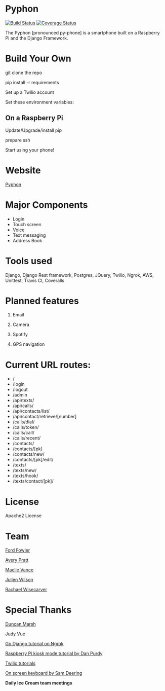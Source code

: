 # Pyphon
[![Build Status](https://travis-ci.org/pyphonic/Pyphon.svg?branch=development)](https://travis-ci.org/pyphonic/Pyphon)
[![Coverage Status](https://coveralls.io/repos/github/pyphonic/Pyphon/badge.svg?branch=development)](https://coveralls.io/github/pyphonic/Pyphon?branch=development)



The Pyphon [pronounced py-phone] is a smartphone built on a Raspberry Pi and the Django Framework.

# Build Your Own
git clone the repo

pip install -r requirements

Set up a Twilio account

Set these environment variables:

## On a Raspberry Pi
Update/Upgrade/install pip

prepare ssh




Start using your phone!


# Website
[Pyphon](http://ec2-52-39-22-59.us-west-2.compute.amazonaws.com)

# Major Components
- Login
- Touch screen
- Voice
- Text messaging
- Address Book


# Tools used
Django, Django Rest framework, Postgres, JQuery, Twilio, Ngrok, AWS, Unittest, Travis CI, Coveralls

# Planned features
1) Email

2) Camera

3) Spotify

4) GPS navigation

# Current URL routes:
- /
- /login
- /logout
- /admin
- /api/texts/
- /api/calls/
- /api/contacts/list/
- /api/contact/retrieve/[number]
- /calls/dial/
- /calls/token/
- /calls/call/
- /calls/recent/
- /contacts/
- /contacts/[pk]
- /contacts/new/
- /contacts/[pk]/edit/
- /texts/
- /texts/new/
- /texts/hook/
- /texts/contact/[pk]/


# License
Apache2 License

# Team
[Ford Fowler](https://github.com/fordf)

[Avery Pratt](https://github.com/averypratt)

[Maelle Vance](https://github.com/ellezv)

[Julien Wilson](https://github.com/julienawilson)

[Rachael Wisecarver](https://github.com/rwisecar)

# Special Thanks
[Duncan Marsh](https://github.com/slugbyte)

[Judy Vue](https://github.com/JudyVue)

[Go Django tutorial on Ngrok](https://godjango.com/55-webhooks-django-and-ngrok/)

[Raspberry Pi kiosk mode tutorial by Dan Purdy](https://www.danpurdy.co.uk/web-development/raspberry-pi-kiosk-screen-tutorial/)

[Twilio tutorials](https://www.twilio.com/docs/tutorials?filter-language=node.js&filter-platform=server)

[On screen keyboard by Sam Deering](https://github.com/sdeering/onscreenkeyboard)

**Daily Ice Cream team meetings**
